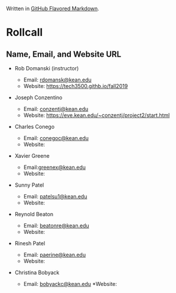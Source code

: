 Written in [GitHub Flavored Markdown](https://help.github.com/articles/github-flavored-markdown).

Rollcall
========

Name, Email, and Website URL
-------------------------------------------------
* Rob Domanski (instructor)
    * Email: rdomansk@kean.edu
    * Website:  https://tech3500.githb.io/fall2019
 

* Joseph Conzentino
     * Email: conzentj@kean.edu
     * Website: https://eve.kean.edu/~conzentj/project2/start.html

 * Charles Conego
    * Email: conegoc@kean.edu
    * Website: 
    
 * Xavier Greene
   * Email:greenex@kean.edu
   * Website:

* Sunny Patel
    * Email: patelsu1@kean.edu
    * Website:
   
 * Reynold Beaton
    * Email: beatonre@kean.edu
    * Website: 
 
 * Rinesh Patel
   * Email: paerine@kean.edu
   * Website: 

* Christina Bobyack
   * Email: bobyackc@kean.edu
   *Website:
